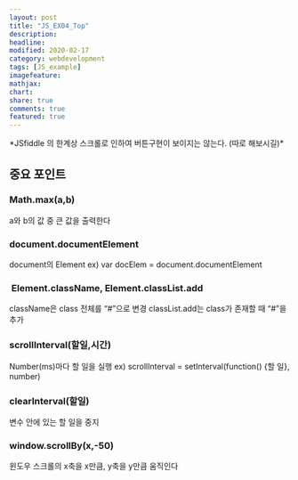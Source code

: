 ```yaml
---
layout: post
title: "JS_EX04_Top"
description:
headline:
modified: 2020-02-17
category: webdevelopment
tags: [JS_example]
imagefeature:
mathjax:
chart:
share: true
comments: true
featured: true
---
```



<div class="code">
<script async src="//jsfiddle.net/lsh58/9ztmj0cq/19/embed/js,html,css,result/dark/"></script>
</div>
*JSfiddle 의 한계상 스크롤로 인하여 버튼구현이 보이지는 않는다. (따로 해보시길)*

## 중요 포인트

### Math.max(a,b)
a와 b의 값 중 큰 값을 출력한다

### document.documentElement
document의 Element
ex) var docElem = document.documentElement

###  Element.className, Element.classList.add
className은 class 전체를 “#”으로 변경
classList.add는 class가 존재할 때 “#”을 추가

### scrollInterval(할일,시간)
Number(ms)마다 할 일을 실행
ex) scrollInterval = setInterval(function() {할 일}, number) 
### clearInterval(할일)
변수 안에 있는 할 일을 중지

### window.scrollBy(x,-50) 
윈도우 스크롤의 x축을 x만큼, y축을 y만큼 움직인다



